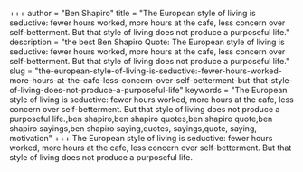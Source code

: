 +++
author = "Ben Shapiro"
title = "The European style of living is seductive: fewer hours worked, more hours at the cafe, less concern over self-betterment. But that style of living does not produce a purposeful life."
description = "the best Ben Shapiro Quote: The European style of living is seductive: fewer hours worked, more hours at the cafe, less concern over self-betterment. But that style of living does not produce a purposeful life."
slug = "the-european-style-of-living-is-seductive:-fewer-hours-worked-more-hours-at-the-cafe-less-concern-over-self-betterment-but-that-style-of-living-does-not-produce-a-purposeful-life"
keywords = "The European style of living is seductive: fewer hours worked, more hours at the cafe, less concern over self-betterment. But that style of living does not produce a purposeful life.,ben shapiro,ben shapiro quotes,ben shapiro quote,ben shapiro sayings,ben shapiro saying,quotes, sayings,quote, saying, motivation"
+++
The European style of living is seductive: fewer hours worked, more hours at the cafe, less concern over self-betterment. But that style of living does not produce a purposeful life.
